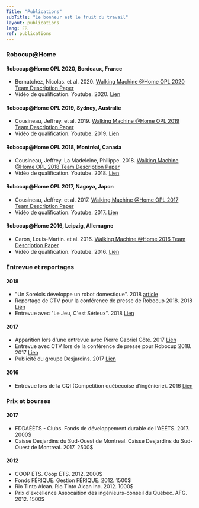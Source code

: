 ```yaml
---
Title: "Publications"
subTitle: "Le bonheur est le fruit du travail"
layout: publications
lang: FR
ref: publications
---
```


### **Robocup@Home**

#### **Robocup@Home OPL 2020, Bordeaux, France**
  *  Bernatchez, Nicolas. et al. 2020. [Walking Machine @Home OPL 2020 Team Description Paper](https://github.com/WalkingMachine/wm_robocup_tdp/raw/tdp_2020/WalkingMachine_Robocup2020.pdf)
  *  Vidéo de qualification. Youtube. 2020. [Lien](https://www.youtube.com/)

#### **Robocup@Home OPL 2019, Sydney, Australie**
  *  Cousineau, Jeffrey. et al. 2019. [Walking Machine @Home OPL 2019 Team Description Paper](https://github.com/WalkingMachine/wm_robocup_tdp/raw/tdp_2019/WalkingMachine_Robocup2019.pdf)
  *  Vidéo de qualification. Youtube. 2019. [Lien](https://www.youtube.com/watch?v=PWYqziwsogc)

#### **Robocup@Home OPL 2018, Montréal, Canada**
  *  Cousineau, Jeffrey. La Madeleine, Philippe. 2018. [Walking Machine @Home OPL 2018 Team Description Paper](https://github.com/WalkingMachine/wm_robocup_tdp/raw/tdp_2018/WalkingMachine_Robocup2018.pdf)
  *  Vidéo de qualification. Youtube. 2018. [Lien](https://www.youtube.com/watch?v=T3Hh75KV6hw)

#### **Robocup@Home OPL 2017, Nagoya, Japon**
  *  Cousineau, Jeffrey. et al. 2017. [Walking Machine @Home OPL 2017 Team Description Paper](https://github.com/WalkingMachine/wm_robocup_tdp/raw/tdp_2017/WalkingMachine_Robocup2017.pdf)
  *  Vidéo de qualification. Youtube. 2017. [Lien](https://www.youtube.com/watch?v=bBpCaCsV_H4)

#### **Robocup@Home 2016, Leipzig, Allemagne**
  *  Caron, Louis-Martin. et al. 2016. [Walking Machine @Home 2016 Team Description Paper](https://github.com/WalkingMachine/wm_robocup_tdp/raw/tdp_2016/TDP_WalkingMachine_Robocup%202016.pdf)
  *  Vidéo de qualification. Youtube. 2016. [Lien](https://www.youtube.com/watch?v=x5hzugan50k)

### **Entrevue et reportages**

#### **2018**  
  * "Un Sorelois développe un robot domestique". 2018 [article](https://www.les2rives.com/un-sorelois-developpe-un-robot-domestique/)
  * Reportage de CTV pour la conférence de presse de Robocup 2018. 2018 [Lien](https://www.facebook.com/WalkingMachine/videos/1602216663195630/)
  * Entrevue avec "Le Jeu, C'est Sérieux". 2018 [Lien](https://www.facebook.com/JeuSerieux/videos/1574664819269801/)

#### **2017**
  * Apparition lors d'une entrevue avec Pierre Gabriel Côté. 2017 [Lien](https://www.facebook.com/WalkingMachine/videos/1474526352631329/)
  * Entrevue avec CTV lors de la conférence de presse pour Robocup 2018. 2017 [Lien](https://www.facebook.com/WalkingMachine/videos/1393778970706068/)
  * Publicité du groupe Desjardins. 2017 [Lien](https://www.facebook.com/Desjardinsgroup/videos/10154912967826810/)

#### **2016**
  * Entrevue lors de la CQI (Competition québecoise d'ingénierie). 2016 [Lien](https://www.youtube.com/watch?v=bQa0y4F1gYU)

### **Prix et bourses**

#### **2017**
  * FDDAÉÉTS - Clubs. Fonds de développement durable de l'AÉÉTS. 2017. 2000$ 
  * Caisse Desjardins du Sud-Ouest de Montreal. Caisse Desjardins du Sud-Ouest de Montreal. 2017. 2500$

#### **2012**
  * COOP ÉTS. Coop ÉTS. 2012. 2000$ 
  * Fonds FÉRIQUE. Gestion FÉRIQUE. 2012. 1500$
  * Rio Tinto Alcan. Rio Tinto Alcan Inc. 2012. 1000$
  * Prix d'excellence Assocaition des ingénieurs-conseil du Québec. AFG. 2012. 1500$
